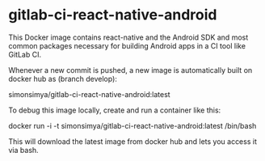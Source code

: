 # gitlab-ci-react-native-android
This Docker image contains react-native and the Android SDK and most common packages necessary for building Android apps in a CI tool like GitLab CI.

Whenever a new commit is pushed, a new image is automatically built on docker hub as (branch develop):

simonsimya/gitlab-ci-react-native-android:latest

To debug this image locally, create and run a container like this:

docker run -i -t simonsimya/gitlab-ci-react-native-android:latest /bin/bash

This will download the latest image from docker hub and lets you access it via bash.